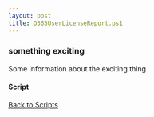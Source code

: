 ```yaml
---
layout: post
title: O365UserLicenseReport.ps1
---
```


### something exciting

Some information about the exciting thing

#### Script

<script async src="https://gist-it.appspot.com/github.com/BanterBoy/scripts-blog/blob/master/PowerShell/scripts/information/O365UserLicenseReport.ps1" crossorigin="anonymous"></script>

<a href="/menu/_pages/scripts.html">Back to Scripts</a>
